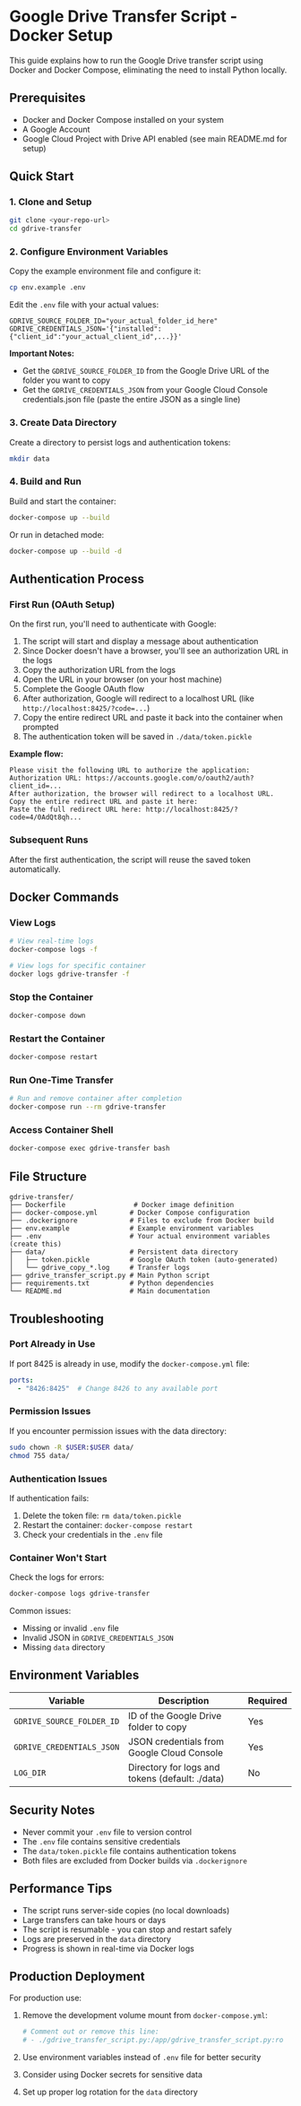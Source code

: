 # Google Drive Transfer Script - Docker Setup

This guide explains how to run the Google Drive transfer script using Docker and Docker Compose, eliminating the need to install Python locally.

## Prerequisites

- Docker and Docker Compose installed on your system
- A Google Account
- Google Cloud Project with Drive API enabled (see main README.md for setup)

## Quick Start

### 1. Clone and Setup

```bash
git clone <your-repo-url>
cd gdrive-transfer
```

### 2. Configure Environment Variables

Copy the example environment file and configure it:

```bash
cp env.example .env
```

Edit the `.env` file with your actual values:

```env
GDRIVE_SOURCE_FOLDER_ID="your_actual_folder_id_here"
GDRIVE_CREDENTIALS_JSON='{"installed":{"client_id":"your_actual_client_id",...}}'
```

**Important Notes:**
- Get the `GDRIVE_SOURCE_FOLDER_ID` from the Google Drive URL of the folder you want to copy
- Get the `GDRIVE_CREDENTIALS_JSON` from your Google Cloud Console credentials.json file (paste the entire JSON as a single line)

### 3. Create Data Directory

Create a directory to persist logs and authentication tokens:

```bash
mkdir data
```

### 4. Build and Run

Build and start the container:

```bash
docker-compose up --build
```

Or run in detached mode:

```bash
docker-compose up --build -d
```

## Authentication Process

### First Run (OAuth Setup)

On the first run, you'll need to authenticate with Google:

1. The script will start and display a message about authentication
2. Since Docker doesn't have a browser, you'll see an authorization URL in the logs
3. Copy the authorization URL from the logs
4. Open the URL in your browser (on your host machine)
5. Complete the Google OAuth flow
6. After authorization, Google will redirect to a localhost URL (like `http://localhost:8425/?code=...`)
7. Copy the entire redirect URL and paste it back into the container when prompted
8. The authentication token will be saved in `./data/token.pickle`

**Example flow:**
```
Please visit the following URL to authorize the application:
Authorization URL: https://accounts.google.com/o/oauth2/auth?client_id=...
After authorization, the browser will redirect to a localhost URL.
Copy the entire redirect URL and paste it here:
Paste the full redirect URL here: http://localhost:8425/?code=4/0AdQt8qh...
```

### Subsequent Runs

After the first authentication, the script will reuse the saved token automatically.

## Docker Commands

### View Logs
```bash
# View real-time logs
docker-compose logs -f

# View logs for specific container
docker logs gdrive-transfer -f
```

### Stop the Container
```bash
docker-compose down
```

### Restart the Container
```bash
docker-compose restart
```

### Run One-Time Transfer
```bash
# Run and remove container after completion
docker-compose run --rm gdrive-transfer
```

### Access Container Shell
```bash
docker-compose exec gdrive-transfer bash
```

## File Structure

```
gdrive-transfer/
├── Dockerfile                 # Docker image definition
├── docker-compose.yml        # Docker Compose configuration
├── .dockerignore             # Files to exclude from Docker build
├── env.example               # Example environment variables
├── .env                      # Your actual environment variables (create this)
├── data/                     # Persistent data directory
│   ├── token.pickle          # Google OAuth token (auto-generated)
│   └── gdrive_copy_*.log     # Transfer logs
├── gdrive_transfer_script.py # Main Python script
├── requirements.txt          # Python dependencies
└── README.md                 # Main documentation
```

## Troubleshooting

### Port Already in Use
If port 8425 is already in use, modify the `docker-compose.yml` file:

```yml
ports:
  - "8426:8425"  # Change 8426 to any available port
```

### Permission Issues
If you encounter permission issues with the data directory:

```bash
sudo chown -R $USER:$USER data/
chmod 755 data/
```

### Authentication Issues
If authentication fails:

1. Delete the token file: `rm data/token.pickle`
2. Restart the container: `docker-compose restart`
3. Check your credentials in the `.env` file

### Container Won't Start
Check the logs for errors:

```bash
docker-compose logs gdrive-transfer
```

Common issues:
- Missing or invalid `.env` file
- Invalid JSON in `GDRIVE_CREDENTIALS_JSON`
- Missing `data` directory

## Environment Variables

| Variable | Description | Required |
|----------|-------------|----------|
| `GDRIVE_SOURCE_FOLDER_ID` | ID of the Google Drive folder to copy | Yes |
| `GDRIVE_CREDENTIALS_JSON` | JSON credentials from Google Cloud Console | Yes |
| `LOG_DIR` | Directory for logs and tokens (default: ./data) | No |

## Security Notes

- Never commit your `.env` file to version control
- The `.env` file contains sensitive credentials
- The `data/token.pickle` file contains authentication tokens
- Both files are excluded from Docker builds via `.dockerignore`

## Performance Tips

- The script runs server-side copies (no local downloads)
- Large transfers can take hours or days
- The script is resumable - you can stop and restart safely
- Logs are preserved in the `data` directory
- Progress is shown in real-time via Docker logs

## Production Deployment

For production use:

1. Remove the development volume mount from `docker-compose.yml`:
   ```yml
   # Comment out or remove this line:
   # - ./gdrive_transfer_script.py:/app/gdrive_transfer_script.py:ro
   ```

2. Use environment variables instead of `.env` file for better security

3. Consider using Docker secrets for sensitive data

4. Set up proper log rotation for the `data` directory 